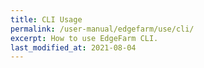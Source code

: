 ```yaml
---
title: CLI Usage
permalink: /user-manual/edgefarm/use/cli/
excerpt: How to use EdgeFarm CLI.
last_modified_at: 2021-08-04
---
```

